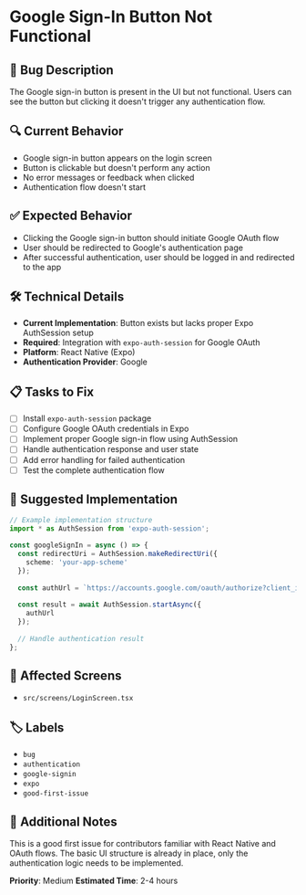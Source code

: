 # Google Sign-In Button Not Functional

## 🐛 Bug Description
The Google sign-in button is present in the UI but not functional. Users can see the button but clicking it doesn't trigger any authentication flow.

## 🔍 Current Behavior
- Google sign-in button appears on the login screen
- Button is clickable but doesn't perform any action
- No error messages or feedback when clicked
- Authentication flow doesn't start

## ✅ Expected Behavior
- Clicking the Google sign-in button should initiate Google OAuth flow
- User should be redirected to Google's authentication page
- After successful authentication, user should be logged in and redirected to the app

## 🛠️ Technical Details
- **Current Implementation**: Button exists but lacks proper Expo AuthSession setup
- **Required**: Integration with `expo-auth-session` for Google OAuth
- **Platform**: React Native (Expo)
- **Authentication Provider**: Google

## 📋 Tasks to Fix
- [ ] Install `expo-auth-session` package
- [ ] Configure Google OAuth credentials in Expo
- [ ] Implement proper Google sign-in flow using AuthSession
- [ ] Handle authentication response and user state
- [ ] Add error handling for failed authentication
- [ ] Test the complete authentication flow

## 🔧 Suggested Implementation
```typescript
// Example implementation structure
import * as AuthSession from 'expo-auth-session';

const googleSignIn = async () => {
  const redirectUri = AuthSession.makeRedirectUri({
    scheme: 'your-app-scheme'
  });
  
  const authUrl = `https://accounts.google.com/oauth/authorize?client_id=${GOOGLE_CLIENT_ID}&redirect_uri=${redirectUri}&response_type=code&scope=openid%20profile%20email`;
  
  const result = await AuthSession.startAsync({
    authUrl
  });
  
  // Handle authentication result
};
```

## 📱 Affected Screens
- `src/screens/LoginScreen.tsx`

## 🏷️ Labels
- `bug`
- `authentication`
- `google-signin`
- `expo`
- `good-first-issue`

## 📝 Additional Notes
This is a good first issue for contributors familiar with React Native and OAuth flows. The basic UI structure is already in place, only the authentication logic needs to be implemented.

**Priority**: Medium
**Estimated Time**: 2-4 hours 